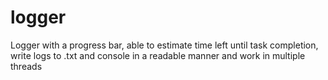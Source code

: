# logger
Logger with a progress bar, able to estimate time left until task completion, write logs to .txt and console in a readable manner and work in multiple threads
